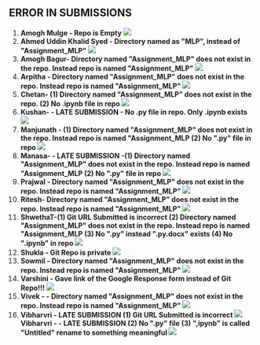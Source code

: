 <h2> ERROR IN SUBMISSIONS </h2>
<ol> 
<li><b>Amogh Mulge - Repo is Empty <b>
<img src="Amogh.png">
<li><b>Ahmed Uddin Khalid Syed - Directory named as "MLP", instead of "Assignment_MLP" <b>
<img src="Ahmed.png">
<li><b>Amogh Bagur- Directory named "Assignment_MLP" does not exist in  the repo. Instead repo is named "Assignment_MLP"<b>
<img src="AmoghBagur.png">
<li><b>Arpitha - Directory named "Assignment_MLP" does not exist in  the repo. Instead repo is named "Assignment_MLP" <b>
<img src="Arpitha.png">
<li><b>Chetan- (1) Directory named "Assignment_MLP" does not exist in  the repo.  (2) No .ipynb file in repo<b>
<img src="Chetan.png">
<li><b>Kushan- - LATE SUBMISSION - No .py file in repo. Only .ipynb exists<b>
<img src="Kushan.png">
<li><b>Manjunath -  (1) Directory named "Assignment_MLP" does not exist in  the repo. Instead repo is named "Assignment_MLP (2) No ".py" file in repo <b>
<img src="Manjunath.png">
<li><b>Manasa- - LATE SUBMISSION -(1) Directory named "Assignment_MLP" does not exist in  the repo. Instead repo is named "Assignment_MLP (2) No ".py" file in repo <b>
<img src="Manasa.png">
<li><b>Prajwal - Directory named "Assignment_MLP" does not exist in  the repo. Instead repo is named "Assignment_MLP"<b>
<img src="Prajwal.png">
<li><b> Ritesh- Directory named "Assignment_MLP" does not exist in  the repo. Instead repo is named "Assignment_MLP"<b>
<img src="Ritesh.png">
<li><b>ShwethaT-(1) Git URL Submitted is incorrect (2) Directory named "Assignment_MLP" does not exist in  the repo. Instead repo is named "Assignment_MLP (3) No ".py" instead ".py.docx" exists (4) No ".ipynb" in repo <b>
<img src="ShwethaT.png">
<li><b>Shukla - Git Repo is private <b>
<img src="Shukla.png">
<li><b>Sowmil - Directory named "Assignment_MLP" does not exist in  the repo. Instead repo is named "Assignment_MLP" <b>
<img src="Sowmil.png">
<li><b> Varshini - Gave link of the Google Response form instead of Git Repo!!!<b>
<img src="Varshini.png">
<li><b>Vivek - - Directory named "Assignment_MLP" does not exist in  the repo. Instead repo is named "Assignment_MLP" <b>
<img src="Vivek.png">
<li><b>Vibharvri - LATE SUBMISSION (1) Git URL Submitted is incorrect <b>
<img src="Vibhavri_URLError.png">
<b>Vibharvri - - LATE SUBMISSION (2) No ".py" file (3) ",ipynb" is called "Untitled" rename to something meaningful</b>
<img src="Vibharvri_RepoError.png">
</ol>
